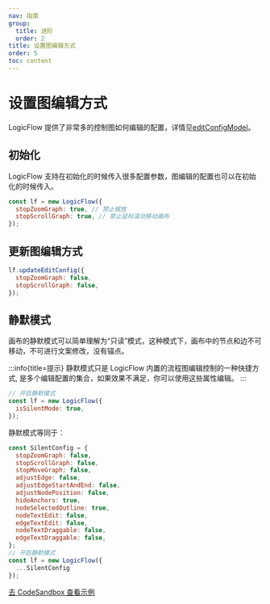 ```yaml
---
nav: 指南
group:
  title: 进阶
  order: 2
title: 设置图编辑方式
order: 5
toc: content
---
```

# 设置图编辑方式

LogicFlow 提供了非常多的控制图如何编辑的配置，详情见[editConfigModel](/api/edit-config-model-api)。

## 初始化

LogicFlow 支持在初始化的时候传入很多配置参数，图编辑的配置也可以在初始化的时候传入。

```jsx | pure
const lf = new LogicFlow({
  stopZoomGraph: true, // 禁止缩放
  stopScrollGraph: true, // 禁止鼠标滚动移动画布
});
```

## 更新图编辑方式

```jsx | pure
lf.updateEditConfig({
  stopZoomGraph: false,
  stopScrollGraph: false,
});
```

## 静默模式

画布的静默模式可以简单理解为“只读”模式，这种模式下，画布中的节点和边不可移动，不可进行文案修改，没有锚点。

:::info{title=提示}
静默模式只是 LogicFlow 内置的流程图编辑控制的一种快捷方式, 是多个编辑配置的集合，如果效果不满足，你可以使用这些属性编辑。
:::

```jsx | pure
// 开启静默模式
const lf = new LogicFlow({
  isSilentMode: true,
});
```

静默模式等同于：

```jsx | pure
const SilentConfig = {
  stopZoomGraph: false,
  stopScrollGraph: false,
  stopMoveGraph: false,
  adjustEdge: false,
  adjustEdgeStartAndEnd: false,
  adjustNodePosition: false,
  hideAnchors: true,
  nodeSelectedOutline: true,
  nodeTextEdit: false,
  edgeTextEdit: false,
  nodeTextDraggable: false,
  edgeTextDraggable: false,
};
// 开启静默模式
const lf = new LogicFlow({
  ...SilentConfig
});
```

<a href="https://codesandbox.io/embed/pedantic-microservice-db76o?fontsize=14&hidenavigation=1&theme=dark&view=preview"> 去 CodeSandbox 查看示例</a>
